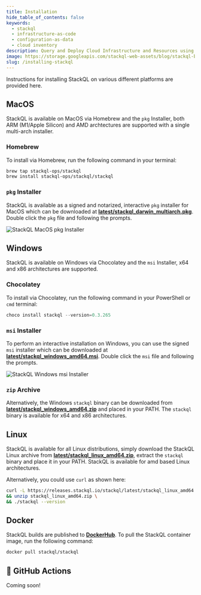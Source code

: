 ```yaml
---
title: Installation
hide_table_of_contents: false
keywords:
  - stackql
  - infrastructure-as-code
  - configuration-as-data
  - cloud inventory
description: Query and Deploy Cloud Infrastructure and Resources using SQL
image: https://storage.googleapis.com/stackql-web-assets/blog/stackql-blog-post-featured-image.png
slug: /installing-stackql
---
```


Instructions for installing StackQL on various different platforms are provided here.  

## MacOS

StackQL is available on MacOS via Homebrew and the `pkg` Installer, both ARM (M1/Apple Silicon) and AMD archtectures are supported with a single multi-arch installer.  

### Homebrew

To install via Homebrew, run the following command in your terminal:  

```bash
brew tap stackql-ops/stackql
brew install stackql-ops/stackql/stackql
```

### `pkg` Installer

StackQL is available as a signed and notarized, interactive `pkg` installer for MacOS which can be downloaded at [__latest/stackql_darwin_multiarch.pkg__](https://storage.googleapis.com/stackql-public-releases/latest/stackql_darwin_multiarch.pkg).  Double click the `pkg` file and following the prompts.  

![StackQL MacOS pkg Installer](/img/mac-pkg-installer-screenshot.png)

## Windows

StackQL is available on Windows via Chocolatey and the `msi` Installer, x64 and x86 architectures are supported.  

### Chocolatey

To install via Chocolatey, run the following command in your PowerShell or `cmd` terminal:  

```powershell
choco install stackql --version=0.3.265
```

### `msi` Installer

To perform an interactive installation on Windows, you can use the signed `msi` installer which can be downloaded at [__latest/stackql_windows_amd64.msi__](https://releases.stackql.io/stackql/latest/stackql_windows_amd64.msi).  Double click the `msi` file and following the prompts.  

![StackQL Windows msi Installer](/img/stackql-msi-installer.png)

### `zip` Archive

Alternatively, the Windows `stackql` binary can be downloaded from [__latest/stackql_windows_amd64.zip__](https://releases.stackql.io/stackql/latest/stackql_windows_amd64.zip) and placed in your PATH.  The `stackql` binary is available for x64 and x86 architectures.


## Linux

StackQL is available for all Linux distributions, simply download the StackQL Linux archive from [__latest/stackql_linux_amd64.zip__](https://releases.stackql.io/stackql/latest/stackql_linux_amd64.zip), extract the `stackql` binary and place it in your PATH. StackQL is available for amd based Linux architectures.  

Alternatively, you could use `curl` as shown here:  

```bash
curl -L https://releases.stackql.io/stackql/latest/stackql_linux_amd64.zip -O \
&& unzip stackql_linux_amd64.zip \
&& ./stackql --version
```

## Docker

StackQL builds are published to [__DockerHub__](https://hub.docker.com/u/stackql).  To pull the StackQL container image, run the following command:  

```bash
docker pull stackql/stackql
```

## 🚧 GitHub Actions

Coming soon!




